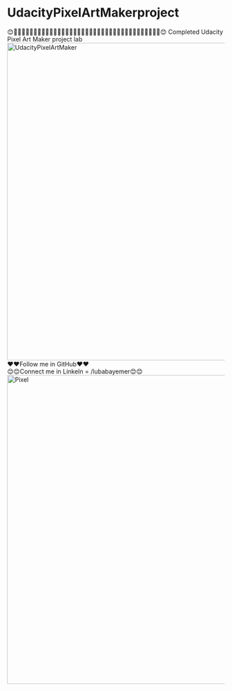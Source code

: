 # UdacityPixelArtMakerproject

😊🎨🎨🎨🎨🎨🎨🎨🎨🎨🎨🎨🎨🎨🎨🎨🎨🎨🎨🎨🎨🎨🎨🎨🎨🎨🎨🎨🎨🎨🎨🎨🎨🎨🎨🎨🎨🎨😊
Completed Udacity  Pixel Art Maker project lab
<img width="736" alt="UdacityPixelArtMaker" src="https://user-images.githubusercontent.com/100891257/167850200-65a03f23-4b63-452e-a602-61dd6aaa6ce2.png">
</br>
❤️❤️Follow me in GitHub❤️❤️
</br>
😊😊Connect me in LinkeIn = /lubabayemer😊😊
<img width="716" alt="Pixel" src="https://user-images.githubusercontent.com/100891257/167852520-4c02929b-c0a2-4563-9d11-077516fa9f2e.png">
